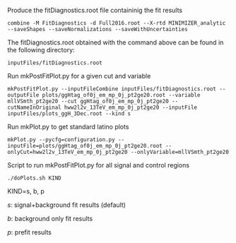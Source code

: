 Produce the fitDiagnostics.root file containinig the fit results

    combine -M FitDiagnostics -d Full2016.root --X-rtd MINIMIZER_analytic --saveShapes --saveNormalizations --saveWithUncertainties

The fitDiagnostics.root obtained with the command above can be found in the following directory:

    inputFiles/fitDiagnostics.root

Run mkPostFitPlot.py for a given cut and variable

    mkPostFitPlot.py --inputFileCombine inputFiles/fitDiagnostics.root --outputFile plots/ggHtag_of0j_em_mp_0j_pt2ge20.root --variable mllVSmth_pt2ge20 --cut ggHtag_of0j_em_mp_0j_pt2ge20 --cutNameInOriginal hww2l2v_13TeV_em_mp_0j_pt2ge20 --inputFile inputFiles/plots_ggH_3Dec.root --kind s

Run mkPlot.py to get standard latino plots

    mkPlot.py --pycfg=configuration.py --inputFile=plots/ggHtag_of0j_em_mp_0j_pt2ge20.root --onlyCut=hww2l2v_13TeV_em_mp_0j_pt2ge20 --onlyVariable=mllVSmth_pt2ge20

Script to run mkPostFitPlot.py for all signal and control regions

    ./doPlots.sh KIND
    
KIND=s, b, p

*s*: signal+background fit results (default)

*b*: background only fit results

*p*: prefit results
